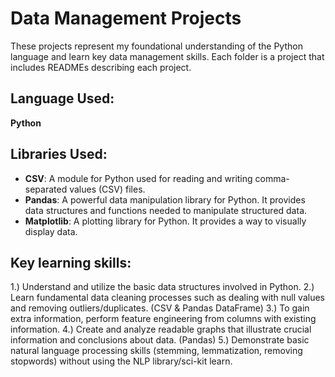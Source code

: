 # Data Management Projects

These projects represent my foundational understanding of the Python language and learn key data management skills. Each folder is a project that includes READMEs describing each project.

## Language Used:
**Python**

## Libraries Used:
- **CSV**: A module for Python used for reading and writing comma-separated values (CSV) files.
- **Pandas**: A powerful data manipulation library for Python. It provides data structures and functions needed to manipulate structured data.
- **Matplotlib**: A plotting library for Python. It provides a way to visually display data.

## Key learning skills:

1.) Understand and utilize the basic data structures involved in Python.
2.) Learn fundamental data cleaning processes such as dealing with null values and removing outliers/duplicates. (CSV & Pandas DataFrame)
3.) To gain extra information, perform feature engineering from columns with existing information. 
4.) Create and analyze readable graphs that illustrate crucial information and conclusions about data. (Pandas)
5.) Demonstrate basic natural language processing skills (stemming, lemmatization, removing stopwords) without using the NLP library/sci-kit learn.
